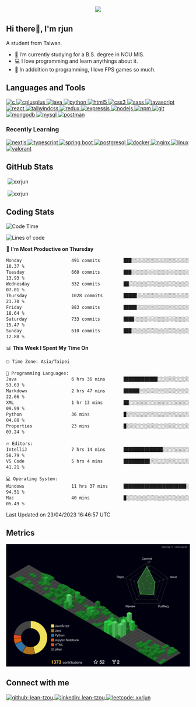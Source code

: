 <h3 align="center">
  <a href="https://git.io/typing-svg">
    <!--     <img src="https://readme-typing-svg.herokuapp.com/?lines=Hello,+There!;This+is+xxrjun....;Nice+to+meet+you!&center=true&size=30"> -->
    <img
      src="https://readme-typing-svg.herokuapp.com?font=Charis+SIL&size=30&duration=3000&color=1AACF7&center=true&vCenter=true&lines=Hello%2C+There!;This+is+rjun!;Nice+to+meet+you!">
  </a>
  </h1>

<h2 align="left">Hi there👋, I'm rjun</h1>
<p align="left">A student from Taiwan.</p>

- 🔭 I’m currently studying for a B.S. degree in NCU MIS.
- 💻 I love programming and learn anythings about it.
- 🔫 In adddition to programming, I love FPS games so much.

<h2 align="left">Languages and Tools</h2>
<p align="left">
  <a href="https://www.cprogramming.com/" target="_blank" rel="noreferrer">
    <img
      src="https://img.shields.io/badge/C-00599C?style=for-the-badge&logo=c&logoColor=white"
      alt="c"
    />
  </a>
  <a href="https://www.w3schools.com/cpp/" target="_blank" rel="noreferrer">
    <img
      src="https://img.shields.io/badge/C%2B%2B-00599C?style=for-the-badge&logo=c%2B%2B&logoColor=white"
      alt="cplusplus"
    />
  </a>
  <a href="https://www.java.com" target="_blank" rel="noreferrer">
    <img
      src="https://img.shields.io/badge/java-%23ED8B00.svg?style=for-the-badge&logo=java&logoColor=white"
      alt="java"
    />
  </a>
  <a href="https://www.python.org" target="_blank" rel="noreferrer">
    <img
      src="https://img.shields.io/badge/Python-FFD43B?style=for-the-badge&logo=python&logoColor=blue"
      alt="python"
    />
  </a>
  <a href="https://www.w3.org/html/" target="_blank" rel="noreferrer">
    <img
      src="https://img.shields.io/badge/HTML5-E34F26?style=for-the-badge&logo=html5&logoColor=white"
      alt="html5"
    />
  </a>
  <a href="https://www.w3schools.com/css/" target="_blank" rel="noreferrer">
    <img
      src="https://img.shields.io/badge/CSS3-1572B6?style=for-the-badge&logo=css3&logoColor=white"
      alt="css3"
    />
  </a>
  <a href="https://www.w3schools.com/css/" target="_blank" rel="noreferrer">
    <img
      src="https://img.shields.io/badge/Sass-CC6699?style=for-the-badge&logo=sass&logoColor=white"
      alt="sass"
    />
  </a>
  <a href="https://sass-lang.com" target="_blank" rel="noreferrer">
    <img
      src="https://img.shields.io/badge/JavaScript-323330?style=for-the-badge&logo=javascript&logoColor=F7DF1E"
      alt="javascript"
    />
  </a>
  <a href="https://reactjs.org/" target="_blank" rel="noreferrer">
    <img
      src="https://img.shields.io/badge/React-20232A?style=for-the-badge&logo=react&logoColor=61DAFB"
      alt="react"
    />
  </a>
  <a href="https://tailwindcss.com" target="_blank" rel="noreferrer">
    <img
      src="https://img.shields.io/badge/Tailwind_CSS-38B2AC?style=for-the-badge&logo=tailwind-css&logoColor=white"
      alt="tailwindcss"
    />
  </a>
  <a href="https://redux.js.org" target="_blank" rel="noreferrer">
    <img
      src="https://img.shields.io/badge/Redux-593D88?style=for-the-badge&logo=redux&logoColor=white"
      alt="redux"
    />
  </a>
  <a href="https://expressjs.com" target="_blank" rel="noreferrer">
    <img
      src="https://img.shields.io/badge/Express.js-000000?style=for-the-badge&logo=express&logoColor=white"
      alt="expressjs"
    />
  </a>
  <a href="https://nodejs.org/en/" target="_blank" rel="noreferrer">
    <img
      src="https://img.shields.io/badge/Node.js-339933?style=for-the-badge&logo=nodedotjs&logoColor=white"
      alt="nodejs"
    />
  </a>
  <a href="https://www.npmjs.com" target="_blank" rel="noreferrer">
    <img
      src="https://img.shields.io/badge/npm-CB3837?style=for-the-badge&logo=npm&logoColor=white"
      alt="npm"
    />
  </a>
  <a href="https://git-scm.com/" target="_blank" rel="noreferrer">
    <img src="https://img.shields.io/badge/GIT-E44C30?style=for-the-badge&logo=git&logoColor=white" alt="git" />
  </a>
  <a href="https://www.mongodb.com/" target="_blank" rel="noreferrer">
    <img
      src="https://img.shields.io/badge/MongoDB-4EA94B?style=for-the-badge&logo=mongodb&logoColor=white"
      alt="mongodb"
    />
  </a>
  <a href="https://www.mysql.com/" target="_blank" rel="noreferrer">
    <img
      src="https://img.shields.io/badge/MySQL-005C84?style=for-the-badge&logo=mysql&logoColor=white"
      alt="mysql"
    />
  </a>
    <a href="https://www.postman.com" target="_blank" rel="noreferrer">
    <img
      src="https://img.shields.io/badge/Postman-FF6C37?style=for-the-badge&logo=Postman&logoColor=white"
      alt="postman"
    />
  </a>
</p>

<!-- Recently Learning -->
<h3 align="left">Recently Learning</h3>
  <a href="https://nextjs.org" target="_blank" rel="noreferrer">
    <img
      src="https://img.shields.io/badge/next.js-000000?style=for-the-badge&logo=nextdotjs&logoColor=white"
      alt="nextjs"
    />
  </a>
  <a href="https://www.typescriptlang.org" target="_blank" rel="noreferrer">
    <img
      src="https://img.shields.io/badge/TypeScript-007ACC?style=for-the-badge&logo=typescript&logoColor=white"
      alt="typescript"
    />
  </a>
  <a href="https://spring.io" target="_blank" rel="noreferrer">
    <img
      src="https://img.shields.io/badge/Spring_Boot-F2F4F9?style=for-the-badge&logo=spring-boot"
      alt="spring boot"
    />
  </a>
  <a href="https://www.postgresql.org" target="_blank" rel="noreferrer">
    <img
      src="https://img.shields.io/badge/PostgreSQL-316192?style=for-the-badge&logo=postgresql&logoColor=white"
      alt="postgresql"
    />
  </a>
   <a href="https://www.docker.com" target="_blank" rel="noreferrer">
    <img
      src="https://img.shields.io/badge/Docker-2CA5E0?style=for-the-badge&logo=docker&logoColor=white"
      alt="docker"
    />
  </a>
   <a href="https://www.nginx.com" target="_blank" rel="noreferrer">
    <img
      src="https://img.shields.io/badge/Nginx-009639?style=for-the-badge&logo=nginx&logoColor=white"
      alt="nginx"
    />
  </a>
   <a href="https://zh.wikipedia.org/zh-tw/Linux" target="_blank" rel="noreferrer">
    <img
      src="https://img.shields.io/badge/Linux-FCC624?style=for-the-badge&logo=linux&logoColor=black"
      alt="linux"
    />
  </a> 
  <a href="https://playvalorant.com" target="_blank" rel="noreferrer">
    <img
      src="https://img.shields.io/badge/Valorant-fa4454?style=for-the-badge&logo=valorant&logoColor=white"
      alt="valorant"
    />
  </a>

<h2 align="left">GitHub Stats</h2>

<p>
  &nbsp;<img
    align="center"
    src="https://github-readme-stats.vercel.app/api?username=xxrjun&show_icons=true&locale=en&theme=ayu-mirage"
    alt="xxrjun"
  />
</p>

<p>
  &nbsp;<img 
  align="center" 
  src="https://github-readme-streak-stats.herokuapp.com/?user=xxrjun&theme=ayu-mirage" 
  alt="xxrjun" 
  />
</p>

<h2 align="left">Coding Stats</h2>

<!--START_SECTION:waka-->
![Code Time](http://img.shields.io/badge/Code%20Time-734%20hrs%2045%20mins-blue)

![Lines of code](https://img.shields.io/badge/From%20Hello%20World%20I%27ve%20Written-12.0%20million%20lines%20of%20code-blue)

📅 **I'm Most Productive on Thursday** 

```text
Monday                   491 commits         ███░░░░░░░░░░░░░░░░░░░░░░   10.37 % 
Tuesday                  660 commits         ███░░░░░░░░░░░░░░░░░░░░░░   13.93 % 
Wednesday                332 commits         ██░░░░░░░░░░░░░░░░░░░░░░░   07.01 % 
Thursday                 1028 commits        █████░░░░░░░░░░░░░░░░░░░░   21.70 % 
Friday                   883 commits         █████░░░░░░░░░░░░░░░░░░░░   18.64 % 
Saturday                 733 commits         ████░░░░░░░░░░░░░░░░░░░░░   15.47 % 
Sunday                   610 commits         ███░░░░░░░░░░░░░░░░░░░░░░   12.88 % 
```


📊 **This Week I Spent My Time On** 

```text
🕑︎ Time Zone: Asia/Taipei

💬 Programming Languages: 
Java                     6 hrs 36 mins       █████████████░░░░░░░░░░░░   53.63 % 
Markdown                 2 hrs 47 mins       ██████░░░░░░░░░░░░░░░░░░░   22.66 % 
XML                      1 hr 13 mins        ██░░░░░░░░░░░░░░░░░░░░░░░   09.99 % 
Python                   36 mins             █░░░░░░░░░░░░░░░░░░░░░░░░   04.88 % 
Properties               23 mins             █░░░░░░░░░░░░░░░░░░░░░░░░   03.24 % 

🔥 Editors: 
IntelliJ                 7 hrs 14 mins       ███████████████░░░░░░░░░░   58.79 % 
VS Code                  5 hrs 4 mins        ██████████░░░░░░░░░░░░░░░   41.21 % 

💻 Operating System: 
Windows                  11 hrs 37 mins      ████████████████████████░   94.51 % 
Mac                      40 mins             █░░░░░░░░░░░░░░░░░░░░░░░░   05.49 % 
```


 Last Updated on 23/04/2023 16:46:57 UTC
<!--END_SECTION:waka-->

<h2 align="left">Metrics</h2>

![Personal 3D Metrics](profile-3d-contrib/profile-night-green.svg)

<!-- Connect with me -->
<h2 align="left">Connect with me</h2>
<p align="left">
  <a href="https://github.com/xxrjun"
    target="blank"><img align="center"
      src="https://img.shields.io/badge/GitHub-100000?style=for-the-badge&logo=github&logoColor=white"
      alt="github: lean-tzou"/>
  </a>
  <a href="https://linkedin.com/in/lean-tzou"
    target="blank"><img align="center"
      src="https://img.shields.io/badge/LinkedIn-0077B5?style=for-the-badge&logo=linkedin&logoColor=white"
      alt="linkedin: lean-tzou"/>
  </a>
  <a href="https://www.leetcode.com/xxrjun"
    target="blank"><img align="center"
      src="https://img.shields.io/badge/-LeetCode-FFA116?style=for-the-badge&logo=LeetCode&logoColor=black"
      alt="leetcode: xxrjun"/>
  </a>
</p>

